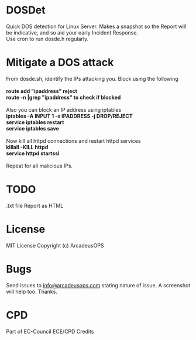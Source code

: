 # DOSDet
 Quick DOS detection for Linux Server. Makes a snapshot so the Report will be indicative, and so aid your early Incident Response. <br/>
 Use cron to run dosde.h regularly. <br/>

# Mitigate a DOS attack
From dosde.sh, identify the IPs attacking you. Block using the following <br/>
<br/>
**route add "ipaddress" reject** <br/>
**route -n |grep "ipaddress"  to check if blocked** <br/>
<br/>
Also you can block an IP address using iptables
<br/>
**iptables -A INPUT 1 -s IPADDRESS -j DROP/REJECT** <br/>
**service iptables restart** <br/>
**service iptables save** <br/>
<br/>
Now kill all httpd connections and restart httpd services
<br/>
**killall -KILL httpd** <br/>
**service httpd startssl** <br/>
<br/>
Repeat for all malicious IPs.
<br/>
# TODO
.txt file Report as HTML

# License
MIT License
Copyright (c) ArcadeusOPS

# Bugs
Send issues to info@arcadeusops.com stating nature of issue. A screenshot will help too. Thanks.

# CPD
Part of EC-Council ECE/CPD Credits
